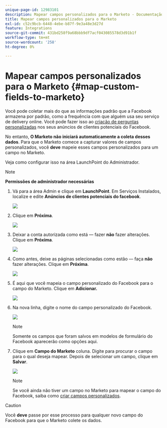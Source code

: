 ```yaml
---
unique-page-id: 12983101
description: Mapear campos personalizados para o Marketo - Documentação do Marketo - Documentação do produto
title: Mapear campos personalizados para o Marketo
exl-id: c52c9bcb-6448-4ebe-b87f-9e3a48e3d27d
feature: Integrations
source-git-commit: 431bd258f9a68bbb9df7acf043085578d3d91b1f
workflow-type: tm+mt
source-wordcount: '258'
ht-degree: 0%

---
```


# Mapear campos personalizados para o Marketo {#map-custom-fields-to-marketo}

Você pode coletar mais do que as informações padrão que a Facebook armazena por padrão, como a frequência com que alguém usa seu serviço de delivery online. Você pode fazer isso ao [criação de perguntas personalizadas](https://www.facebook.com/business/help/774623835981457?helpref=uf_permalink) nos seus anúncios de clientes potenciais do Facebook.

No entanto, **O Marketo não iniciará automaticamente a coleta desses dados**. Para que o Marketo comece a capturar valores de campos personalizados, você **deve** mapeie esses campos personalizados para um campo no Marketo.

Veja como configurar isso na área LaunchPoint do Administrador.

>[!NOTE]
>
>**Permissões de administrador necessárias**

1. Vá para a área Admin e clique em **LaunchPoint**. Em Serviços Instalados, localize e edite **Anúncios de clientes potenciais do facebook**.

   ![](assets/image2017-10-24-9-3a32-3a16.png)

1. Clique em **Próxima**.

   ![](assets/image2017-10-24-14-3a55-3a13.png)

1. Deixar a conta autorizada como está — fazer **não** fazer alterações. Clique em **Próxima**.

   ![](assets/image2017-10-24-14-3a56-3a48.png)

1. Como antes, deixe as páginas selecionadas como estão — faça **não** fazer alterações. Clique em **Próxima**.

   ![](assets/image2017-10-24-15-3a0-3a54.png)

1. É aqui que você mapeia o campo personalizado do Facebook para o campo do Marketo. Clique em **Adicionar.**

   ![](assets/image2017-10-24-9-3a33-3a49.png)

1. Na nova linha, digite o nome do campo personalizado do Facebook.

   ![](assets/image2017-10-24-9-3a37-3a3.png)

   >[!NOTE]
   >
   >Somente os campos que foram salvos em modelos de formulário do Facebook aparecerão como opções aqui.

1. Clique em **Campo do Marketo** coluna. Digite para procurar o campo para o qual deseja mapear. Depois de selecionar um campo, clique em **Salvar**.

   ![](assets/image2017-10-24-11-3a16-3a42.png)

   >[!NOTE]
   >
   >Se você ainda não tiver um campo no Marketo para mapear o campo do Facebook, saiba como [criar campos personalizados](/help/marketo/product-docs/administration/field-management/create-a-custom-field-in-marketo.md).

>[!CAUTION]
>
>Você **deve** passe por esse processo para qualquer novo campo do Facebook para que o Marketo colete os dados.
